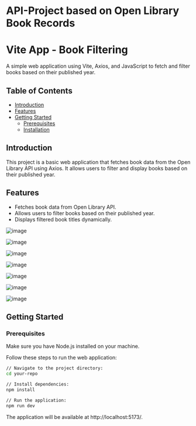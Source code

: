 # API-Project based on Open Library Book Records

# Vite App - Book Filtering

A simple web application using Vite, Axios, and JavaScript to fetch and filter books based on their published year.

## Table of Contents

- [Introduction](#introduction)
- [Features](#features)
- [Getting Started](#getting-started)
  - [Prerequisites](#prerequisites)
  - [Installation](#installation)

## Introduction

This project is a basic web application that fetches book data from the Open Library API using Axios. It allows users to filter and display books based on their published year.

## Features

- Fetches book data from Open Library API.
- Allows users to filter books based on their published year.
- Displays filtered book titles dynamically.

![image](https://github.com/pujaroy280/API-Project/assets/62675121/1742ac03-3b14-4b6e-88f5-c50abf8410ce)

![image](https://github.com/pujaroy280/API-Project/assets/62675121/5a5052d4-4db1-4a57-a03a-7d2e70f6a966)

![image](https://github.com/pujaroy280/API-Project/assets/62675121/3485d40b-e501-443a-a3a0-e8d6467baabf)

![image](https://github.com/pujaroy280/API-Project/assets/62675121/0303fc95-a942-4959-b475-756eb848ad73)

![image](https://github.com/pujaroy280/API-Project/assets/62675121/aad3dc0b-71ef-4006-90c5-fc6104a536de)

![image](https://github.com/pujaroy280/API-Project/assets/62675121/6f1e3d1e-7e62-4032-b88f-d592ae5bbae7)

![image](https://github.com/pujaroy280/API-Project/assets/62675121/e118e204-79fd-4c65-b153-6d9496b38ebf)

## Getting Started

### Prerequisites

Make sure you have Node.js installed on your machine.

Follow these steps to run the web application:

```bash
// Navigate to the project directory:
cd your-repo

// Install dependencies:
npm install

// Run the application:
npm run dev
```
The application will be available at http://localhost:5173/.


